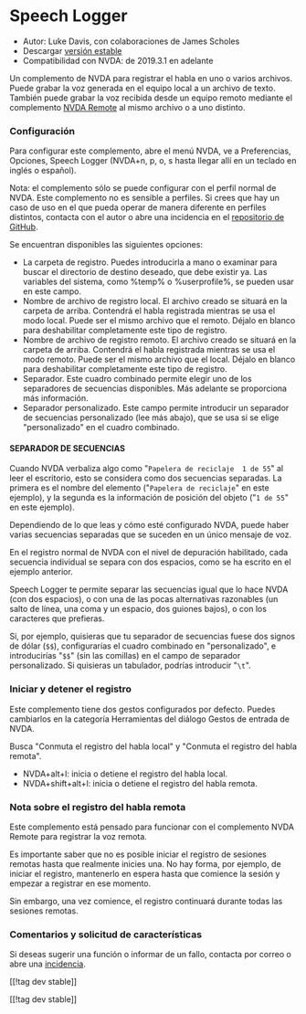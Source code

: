 # Speech Logger #

* Autor: Luke Davis, con colaboraciones de James Scholes
* Descargar [versión estable][1]
* Compatibilidad con NVDA: de 2019.3.1 en adelante

Un complemento de NVDA para registrar el habla en uno o varios
archivos. Puede grabar la voz generada en el equipo local a un archivo de
texto. También puede grabar la voz recibida desde un equipo remoto mediante
el complemento [NVDA Remote](https://nvdaremote.com/) al mismo archivo o a
uno distinto.

### Configuración

Para configurar este complemento, abre el menú NVDA, ve a Preferencias,
Opciones, Speech Logger (NVDA+n, p, o, s hasta llegar allí en un teclado en
inglés o español).

Nota: el complemento sólo se puede configurar con el perfil normal de
NVDA. Este complemento no es sensible a perfiles. Si crees que hay un caso
de uso en el que pueda operar de manera diferente en perfiles distintos,
contacta con el autor o abre una incidencia en el [repositorio de
GitHub](https://github.com/opensourcesys/speechLogger/issues/).

Se encuentran disponibles las siguientes opciones:

* La carpeta de registro. Puedes introducirla a mano o examinar para buscar
  el directorio de destino deseado, que debe existir ya. Las variables del
  sistema, como %temp% o %userprofile%, se pueden usar en este campo.
* Nombre de archivo de registro local. El archivo creado se situará en la
  carpeta de arriba. Contendrá el habla registrada mientras se usa el modo
  local. Puede ser el mismo archivo que el remoto. Déjalo en blanco para
  deshabilitar completamente este tipo de registro.
* Nombre de archivo de registro remoto. El archivo creado se situará en la
  carpeta de arriba. Contendrá el habla registrada mientras se usa el modo
  remoto. Puede ser el mismo archivo que el local. Déjalo en blanco para
  deshabilitar completamente este tipo de registro.
* Separador. Este cuadro combinado permite elegir uno de los separadores de
  secuencias disponibles. Más adelante se proporciona más información.
* Separador personalizado. Este campo permite introducir un separador de
  secuencias personalizado (lee más abajo), que se usa si se elige
  "personalizado" en el cuadro combinado.

#### SEPARADOR DE SECUENCIAS

Cuando NVDA verbaliza algo como "`Papelera de reciclaje  1 de 55`" al leer
el escritorio, esto se considera como dos secuencias separadas. La primera
es el nombre del elemento ("`Papelera de reciclaje`" en este ejemplo), y la
segunda es la información de posición del objeto ("`1 de 55`" en este
ejemplo).

Dependiendo de lo que leas y cómo esté configurado NVDA, puede haber varias
secuencias separadas que se suceden en un único mensaje de voz.

En el registro normal de NVDA con el nivel de depuración habilitado, cada
secuencia individual se separa con dos espacios, como se ha escrito en el
ejemplo anterior.

Speech Logger te permite separar las secuencias igual que lo hace NVDA (con
dos espacios), o con una de las pocas alternativas razonables (un salto de
línea, una coma y un espacio, dos guiones bajos), o con los caracteres que
prefieras.

Si, por ejemplo, quisieras que tu separador de secuencias fuese dos signos
de dólar (`$$`), configurarías el cuadro combinado en "personalizado", e
introducirías "`$$`" (sin las comillas) en el campo de separador
personalizado. Si quisieras un tabulador, podrías introducir "`\t`".

### Iniciar y detener el registro

Este complemento tiene dos gestos configurados por defecto. Puedes
cambiarlos en la categoría Herramientas del diálogo Gestos de entrada de
NVDA.

Busca "Conmuta el registro del habla local" y "Conmuta el registro del habla
remota".

* NVDA+alt+l: inicia o detiene el registro del habla local.
* NVDA+shift+alt+l: inicia o detiene el registro del habla remota.

### Nota sobre el registro del habla remota

Este complemento está pensado para funcionar con el complemento NVDA Remote
para registrar la voz remota.

Es importante saber que no es posible iniciar el registro de sesiones
remotas hasta que realmente inicies una. No hay forma, por ejemplo, de
iniciar el registro, mantenerlo en espera hasta que comience la sesión y
empezar a registrar en ese momento.

Sin embargo, una vez comience, el registro continuará durante todas las
sesiones remotas.

### Comentarios y solicitud de características

Si deseas sugerir una función o informar de un fallo, contacta por correo o
abre una
[incidencia](https://github.com/opensourcesys/speechLogger/issues/).

[[!tag dev stable]]

[[!tag dev stable]]

[1]: https://www.nvaccess.org/addonStore/legacy?file=speechLogger

